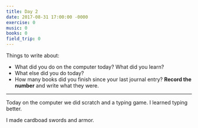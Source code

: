 ```yaml
---
title: Day 2
date: 2017-08-31 17:00:00 -0000
exercise: 0
music: 0
books: 0
field_trip: 0
---
```

Things to write about:

* What did you do on the computer today? What did you learn?
* What else did you do today?
* How many books did you finish since your last journal entry? **Record the number** and write what they were.

***

Today on the computer we did scratch and a typing game. I learned typing better.

I made cardboad swords and armor.

